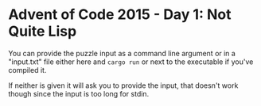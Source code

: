# Advent of Code 2015 - Day 1: Not Quite Lisp

You can provide the puzzle input as a command line argument or
in a "input.txt" file either here and `cargo run`
or next to the executable if you've compiled it.

If neither is given it will ask you to provide the input,
that doesn't work though since the input is too long for stdin.
